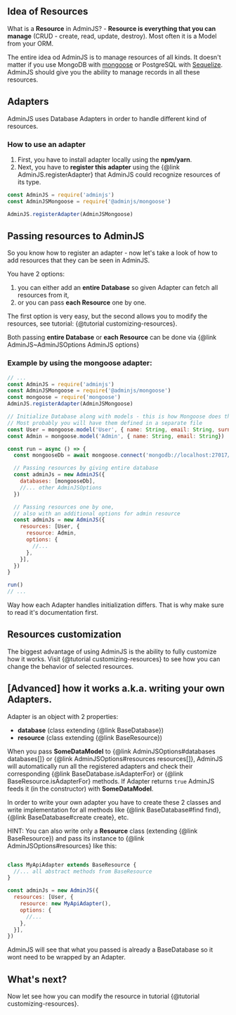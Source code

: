 ## Idea of Resources

What is a __Resource__ in AdminJS? - __Resource is everything that you can manage__
(CRUD - create, read, update, destroy). Most often it is a Model from your ORM.

The entire idea od AdminJS is to manage resources of all kinds. It doesn't matter if you
use MongoDB with [mongoose](http://mongoosejs.com) or PostgreSQL with [Sequelize](http://sequelizejs.com).
AdminJS should give you the ability to manage records in all these resources.

## Adapters

AdminJS uses Database Adapters in order to handle different kind of resources.

### How to use an adapter

1. First, you have to install adapter locally using the __npm/yarn__.
2. Next, you have to __register this adapter__ using the {@link AdminJS.registerAdapter} 
that AdminJS could recognize resources of its type.

```javascript
const AdminJS = require('adminjs')
const AdminJSMongoose = require('@adminjs/mongoose')

AdminJS.registerAdapter(AdminJSMongoose)
```

## Passing resources to AdminJS

So you know how to register an adapter - now let's take a look of how to add resources that
they can be seen in AdminJS.

You have 2 options:

1. you can either add an __entire Database__ so given Adapter can fetch all resources from it, 
2. or you can pass __each Resource__ one by one.

The first option is very easy, but the second allows you to modify the resources, see tutorial: {@tutorial customizing-resources}.

Both passing __entire Database__ or __each Resource__ can be done via {@link AdminJS~AdminJSOptions AdminJS options}

### Example by using the mongoose adapter:

```javascript
// ...
const AdminJS = require('adminjs')
const AdminJSMongoose = require('@adminjs/mongoose')
const mongoose = require('mongoose')
AdminJS.registerAdapter(AdminJSMongoose)

// Initialize Database along with models - this is how Mongoose does this.
// Most probably you will have them defined in a separate file
const User = mongoose.model('User', { name: String, email: String, surname: String })
const Admin = mongoose.model('Admin', { name: String, email: String})

const run = async () => {
  const mongooseDb = await mongoose.connect('mongodb://localhost:27017/test', { useNewUrlParser: true })

  // Passing resources by giving entire database
  const adminJs = new AdminJS({
    databases: [mongooseDb],
    //... other AdminJSOptions
  })

  // Passing resources one by one,
  // also with an additional options for admin resource
  const adminJs = new AdminJS({
    resources: [User, {
      resource: Admin,
      options: {
        //...
      },
    }],
  })
}

run()
// ...
```

Way how each Adapter handles initialization differs. That is why make sure to read it's documentation first.

## Resources customization

The biggest advantage of using AdminJS is the ability to fully customize how it works. Visit {@tutorial customizing-resources} to see how you can change the behavior of selected resources.

## [Advanced] how it works a.k.a. writing your own Adapters.

Adapter is an object with 2 properties:

* **database** (class extending {@link BaseDatabase})
* **resource** (class extending {@link BaseResource})

When you pass **SomeDataModel** to {@link AdminJSOptions#databases databases[]} or {@link AdminJSOptions#resources resources[]}, AdminJS will automatically run all the registered adapters and check
their corresponding {@link BaseDatabase.isAdapterFor} or {@link BaseResource.isAdapterFor} methods. If Adapter returns `true` AdminJS feeds it (in the constructor) with **SomeDataModel**.

In order to write your own adapter you have to create these 2 classes and write implementation for all
methods like {@link BaseDatabase#find find}, {@link BaseDatabase#create create}, etc.

HINT: You can also write only a **Resource** class (extending {@link BaseResource}) and pass its instance
to {@link AdminJSOptions#resources} like this:

```javascript

class MyApiAdapter extends BaseResource {
  //... all abstract methods from BaseResource
}

const adminJs = new AdminJS({
  resources: [User, {
    resource: new MyApiAdapter(),
    options: {
      //...
    },
  }],
})
```

AdminJS will see that what you passed is already a BaseDatabase so it wont need to be wrapped by an Adapter.

## What's next?

Now let see how you can modify the resource in tutorial {@tutorial customizing-resources}.
